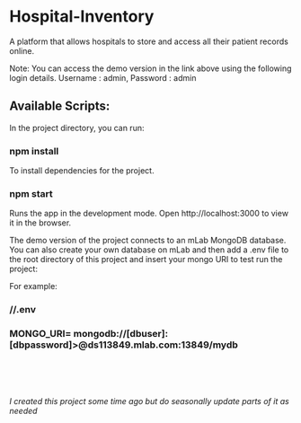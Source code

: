 # Hospital-Inventory
A platform that allows hospitals to store and access all their patient records online.

Note: You can access the demo version in the link above using the following login details.
Username : admin, Password : admin

## Available Scripts:

In the project directory, you can run:

### npm install
To install dependencies for the project.

### npm start
Runs the app in the development mode.
Open http://localhost:3000 to view it in the browser.


The demo version of the project connects to an mLab MongoDB database. You can also create your own database on mLab and then add a .env file to the root directory of this project and insert your mongo URI to test run the project:

For example:
### //.env
### MONGO_URI= mongodb://[dbuser]:[dbpassword]>@ds113849.mlab.com:13849/mydb 

<br />
<br />
<br />


<i>I created this project some time ago but do seasonally update parts of it as needed</i>
